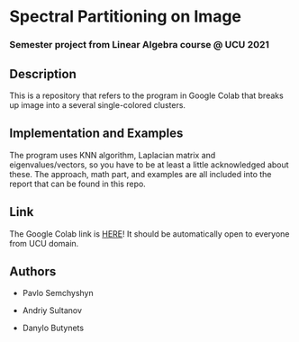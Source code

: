 # Spectral Partitioning on Image

### Semester project from Linear Algebra course @ UCU 2021

## Description

This is a repository that refers to the program in Google Colab that breaks up image into a several single-colored clusters.

## Implementation and Examples

The program uses KNN algorithm, Laplacian matrix and eigenvalues/vectors, so you have to be at least a little acknowledged about these. The approach, math part, and examples 
are all included into the report that can be found in this repo.

## Link

The Google Colab link is [HERE](https://colab.research.google.com/drive/1H6kpGkagRLMFJXx9NGV90Sg8YLq8GnBv?authuser=1#scrollTo=TID8WKj9QlM_)! It should be automatically open to everyone from 
UCU domain.

## Authors

- Pavlo Semchyshyn 

- Andriy Sultanov

- Danylo Butynets
